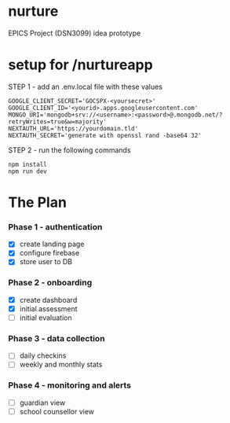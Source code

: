 # nurture
EPICS Project (DSN3099) idea prototype 

# setup for /nurtureapp
STEP 1 - add an .env.local file with these values
```
GOOGLE_CLIENT_SECRET='GOCSPX-<yoursecret>'
GOOGLE_CLIENT_ID='<yourid>.apps.googleusercontent.com'
MONGO_URI='mongodb+srv://<username>:<password>@.mongodb.net/?retryWrites=true&w=majority'
NEXTAUTH_URL='https://yourdomain.tld'
NEXTAUTH_SECRET='generate with openssl rand -base64 32'
```

STEP 2 - run the following commands
```
npm install
npm run dev
```

# The Plan
### Phase 1 - authentication
- [x] create landing page
- [x] configure firebase
- [x] store user to DB

### Phase 2 - onboarding
- [x] create dashboard
- [x] initial assessment
- [ ] initial evaluation

### Phase 3 - data collection
- [ ] daily checkins
- [ ] weekly and monthly stats

### Phase 4 - monitoring and alerts
- [ ] guardian view
- [ ] school counsellor view
